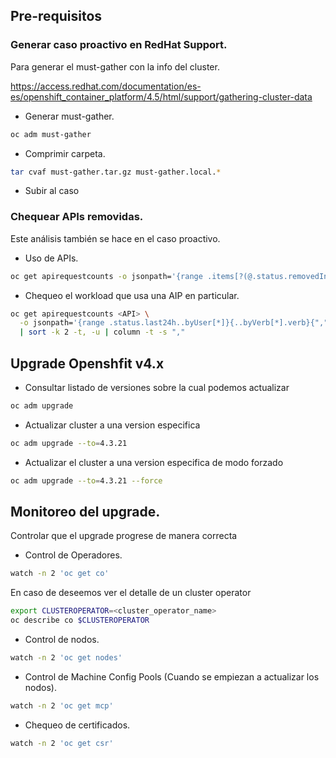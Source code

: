 ## Pre-requisitos

### Generar caso proactivo en RedHat Support.

Para generar el must-gather con la info del cluster.

https://access.redhat.com/documentation/es-es/openshift_container_platform/4.5/html/support/gathering-cluster-data

- Generar must-gather.
```sh
oc adm must-gather
```
- Comprimir carpeta.
```sh
tar cvaf must-gather.tar.gz must-gather.local.*
```
- Subir al caso

### Chequear APIs removidas.
Este análisis también se hace en el caso proactivo.

- Uso de APIs.
```sh
oc get apirequestcounts -o jsonpath='{range .items[?(@.status.removedInRelease!="")]}{.status.removedInRelease}{"\t"}{.status.requestCount}{"\t"}{.metadata.name}{"\n"}{end}'
```

- Chequeo el workload que usa una AIP en particular.
```sh
oc get apirequestcounts <API> \
  -o jsonpath='{range .status.last24h..byUser[*]}{..byVerb[*].verb}{","}{.username}{","}{.userAgent}{"\n"}{end}' \
  | sort -k 2 -t, -u | column -t -s ","
```
## Upgrade Openshfit v4.x

* Consultar listado de versiones sobre la cual podemos actualizar

```sh
oc adm upgrade
```

* Actualizar cluster a una version especifica

```sh
oc adm upgrade --to=4.3.21
```

* Actualizar el cluster a una version especifica de modo forzado

```sh
oc adm upgrade --to=4.3.21 --force
```

## Monitoreo del upgrade.

Controlar que el upgrade progrese de manera correcta

* Control de Operadores.
```sh
watch -n 2 'oc get co'
```
En caso de deseemos ver el detalle de un cluster operator

```sh
export CLUSTEROPERATOR=<cluster_operator_name>
oc describe co $CLUSTEROPERATOR
```

* Control de nodos.
```sh
watch -n 2 'oc get nodes'
```
* Control de Machine Config Pools (Cuando se empiezan a actualizar los nodos).
```sh
watch -n 2 'oc get mcp'
```
* Chequeo de certificados.
```sh
watch -n 2 'oc get csr'
```
